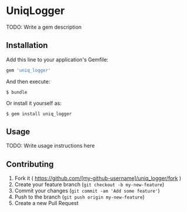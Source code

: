 # UniqLogger

TODO: Write a gem description

## Installation

Add this line to your application's Gemfile:

```ruby
gem 'uniq_logger'
```

And then execute:

    $ bundle

Or install it yourself as:

    $ gem install uniq_logger

## Usage

TODO: Write usage instructions here

## Contributing

1. Fork it ( https://github.com/[my-github-username]/uniq_logger/fork )
2. Create your feature branch (`git checkout -b my-new-feature`)
3. Commit your changes (`git commit -am 'Add some feature'`)
4. Push to the branch (`git push origin my-new-feature`)
5. Create a new Pull Request
